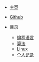 - <a href='https://lhgaaa.github.io' target=_self>主页</a>

- <a href='https://github.com/lhgaaa?tab=repositories' target=_blank>Github</a>

- 目录

  - <a href='https://lhgaaa.github.io/language/' target=_self>编程语言</a>
  - <a href='https://lhgaaa.github.io/algorithms/' target=_self>算法</a>
  - <a href='https://lhgaaa.github.io/linux/' target=_self>Linux</a>
  - <a href='https://lhgaaa.github.io/logs/' target=_self>个人记录</a>
